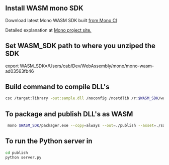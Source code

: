 ## Install WASM mono SDK 

Download latest Mono WASM SDK built [from Mono CI](https://jenkins.mono-project.com/job/test-mono-mainline-wasm/label=ubuntu-1804-amd64/lastSuccessfulBuild/Azure/)

Detailed explanation at [Mono project site.](https://github.com/mono/mono/blob/master/sdks/wasm/docs/getting-started/obtain-wasm-sdk.md)

## Set WASM_SDK path to where you unziped the SDK 

export WASM_SDK=/Users/cab/Dev/WebAssembly/mono/mono-wasm-ad03563fb46

## Build command to compile DLL's
```bash
csc /target:library -out:sample.dll /noconfig /nostdlib /r:$WASM_SDK/wasm-bcl/wasm/mscorlib.dll /r:$WASM_SDK/wasm-bcl/wasm/System.dll /r:$WASM_SDK/wasm-bcl/wasm/System.Core.dll /r:$WASM_SDK/wasm-bcl/wasm/Facades/netstandard.dll /r:$WASM_SDK/wasm-bcl/wasm/System.Net.Http.dll /r:$WASM_SDK/framework/WebAssembly.Bindings.dll /r:$WASM_SDK/framework/WebAssembly.Net.Http.dll  /r:$WASM_SDK/framework/WebAssembly.Net.WebSockets.dll /r:$WASM_SDK/wasm-bcl/wasm/Facades/System.Threading.dll  /r:$WASM_SDK/wasm-bcl/wasm/Facades/System.Text.Encoding.dll /r:$WASM_SDK/wasm-bcl/wasm/Facades/System.Net.WebSockets.dll /r:$WASM_SDK/framework/WebAssembly.Net.WebSockets.dll dependency.cs sample.cs wstest.cs WebGatewayMock.cs
```


## To package and publish DLL's as WASM 
```bash
 mono $WASM_SDK/packager.exe --copy=always --out=./publish --asset=./sample.html --asset=server.py sample.dll
```

## To run the Python server in 

```bash
cd publish
python server.py
```

